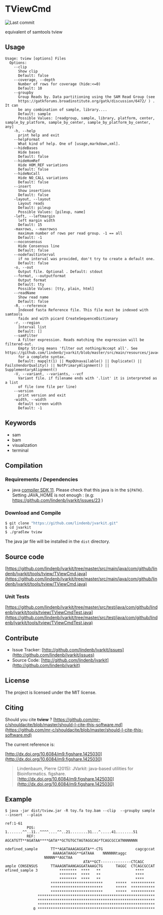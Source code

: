 # TViewCmd

![Last commit](https://img.shields.io/github/last-commit/lindenb/jvarkit.png)

equivalent of samtools tview


## Usage

```
Usage: tview [options] Files
  Options:
    --clip
      Show clip
      Default: false
    --coverage, --depth
      Number of rows for coverage (hide:<=0)
      Default: 10
    --groupby
      Group Reads by. Data partitioning using the SAM Read Group (see 
      https://gatkforums.broadinstitute.org/gatk/discussion/6472/ ) . It can 
      be any combination of sample, library....
      Default: sample
      Possible Values: [readgroup, sample, library, platform, center, sample_by_platform, sample_by_center, sample_by_platform_by_center, any]
    -h, --help
      print help and exit
    --helpFormat
      What kind of help. One of [usage,markdown,xml].
    --hideBases
      Hide bases
      Default: false
    --hideHomRef
      Hide HOM_REF variations
      Default: false
    --hideNoCall
      Hide NO_CALL variations
      Default: false
    --insert
      Show insertions
      Default: false
    -layout, --layout
      Layout reads
      Default: pileup
      Possible Values: [pileup, name]
    -left, --leftmargin
      left margin width
      Default: 15
    -maxrows, --maxrowss
      maximum number of rows per read group. -1 == all
      Default: -1
    --noconsensus
      Hide Consensus line
      Default: false
    --nodefaultinterval
      if no interval was provided, don't try to create a default one.
      Default: false
    -o, --out
      Output file. Optional . Default: stdout
    --format, --outputformat
      Output format
      Default: tty
      Possible Values: [tty, plain, html]
    --readName
      Show read name
      Default: false
    -R, --reference
      Indexed fasta Reference file. This file must be indexed with samtools 
      faidx and with picard CreateSequenceDictionary
    -r, --region
      Interval list
      Default: []
    --samFilter
      A filter expression. Reads matching the expression will be filtered-out. 
      Empty String means 'filter out nothing/Accept all'. See https://github.com/lindenb/jvarkit/blob/master/src/main/resources/javacc/com/github/lindenb/jvarkit/util/bio/samfilter/SamFilterParser.jj 
      for a complete syntax.
      Default: mapqlt(1) || MapQUnavailable() || Duplicate() || FailsVendorQuality() || NotPrimaryAlignment() || SupplementaryAlignment()
    -V, --variant, --variants, --vcf
      Variant file. if filename ends with '.list' it is interpreted as a list 
      of file (one file per line)
    --version
      print version and exit
    -width, --width
      default screen width
      Default: -1

```


## Keywords

 * sam
 * bam
 * visualization
 * terminal


## Compilation

### Requirements / Dependencies

* java [compiler SDK 11](https://jdk.java.net/11/). Please check that this java is in the `${PATH}`. Setting JAVA_HOME is not enough : (e.g: https://github.com/lindenb/jvarkit/issues/23 )


### Download and Compile

```bash
$ git clone "https://github.com/lindenb/jvarkit.git"
$ cd jvarkit
$ ./gradlew tview
```

The java jar file will be installed in the `dist` directory.

## Source code 

[https://github.com/lindenb/jvarkit/tree/master/src/main/java/com/github/lindenb/jvarkit/tools/tview/TViewCmd.java](https://github.com/lindenb/jvarkit/tree/master/src/main/java/com/github/lindenb/jvarkit/tools/tview/TViewCmd.java)

### Unit Tests

[https://github.com/lindenb/jvarkit/tree/master/src/test/java/com/github/lindenb/jvarkit/tools/tview/TViewCmdTest.java](https://github.com/lindenb/jvarkit/tree/master/src/test/java/com/github/lindenb/jvarkit/tools/tview/TViewCmdTest.java)


## Contribute

- Issue Tracker: [http://github.com/lindenb/jvarkit/issues](http://github.com/lindenb/jvarkit/issues)
- Source Code: [http://github.com/lindenb/jvarkit](http://github.com/lindenb/jvarkit)

## License

The project is licensed under the MIT license.

## Citing

Should you cite **tview** ? [https://github.com/mr-c/shouldacite/blob/master/should-I-cite-this-software.md](https://github.com/mr-c/shouldacite/blob/master/should-I-cite-this-software.md)

The current reference is:

[http://dx.doi.org/10.6084/m9.figshare.1425030](http://dx.doi.org/10.6084/m9.figshare.1425030)

> Lindenbaum, Pierre (2015): JVarkit: java-based utilities for Bioinformatics. figshare.
> [http://dx.doi.org/10.6084/m9.figshare.1425030](http://dx.doi.org/10.6084/m9.figshare.1425030)


## Example

```
$ java -jar dist/tview.jar -R toy.fa toy.bam --clip  --groupby sample  --insert  --plain

ref:1-61
          POS: 1.......^^..11..^^^^....^^..21........31...^.....41........51
          REF: AGCATGTT**AGATAA****GATA**GCTGTGCTAGTAGGCAG*TCAGCGCCATNNNNNNN
               
ndefined_sample      TT**AGATAAAGAGGATA**-CTG               cagcgccat       
                      AAAAGATAAGG**GATAAA    NNNNNNtaggc                    
                  NNNNN**AGCTAA                                             
                                    ATA**GCT--------------CTCAGC            
ample CONSENSUS      TTAAAGNTAANGAGGATAAAGCTG      TAGGC  CTCAGCGCCAT
efined_sample 3          ********  ****   **                ****     
                         ********  ****   **                ****     
                         ********  ****   **                ****     
                     ************************      *****  ***********
                     ************************      *****  ***********
                     ************************      *****  ***********
               ******************************************************
               ******************************************************
               ******************************************************
             0 ******************************************************
```
            
